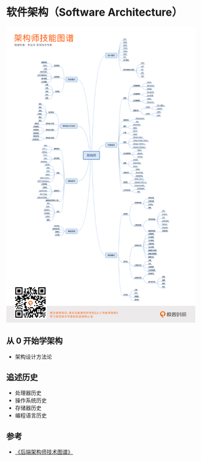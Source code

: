 # 软件架构（Software Architecture）

![架构师技能图谱](.images/architect-map.png)

## 从 0 开始学架构

* 架构设计方法论

## 追述历史

* 处理器历史
* 操作系统历史
* 存储器历史
* 编程语言历史

## 参考

* [《后端架构师技术图谱》](https://github.com/xingshaocheng/architect-awesome)
